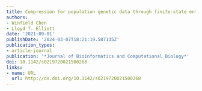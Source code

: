 ```yaml
---
title: Compression for population genetic data through finite-state entropy
authors:
- Winfield Chen
- Lloyd T. Elliott
date: '2021-09-01'
publishDate: '2024-03-07T18:21:19.587135Z'
publication_types:
- article-journal
publication: '*Journal of Bioinformatics and Computational Biology*'
doi: 10.1142/s0219720021500268
links:
- name: URL
  url: http://dx.doi.org/10.1142/s0219720021500268
---
```

